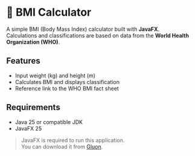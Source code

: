 # 🍔 BMI Calculator

A simple BMI (Body Mass Index) calculator built with **JavaFX**.  
Calculations and classifications are based on data from the **World Health Organization (WHO)**.

## Features

- Input weight (kg) and height (m)
- Calculates BMI and displays classification
- Reference link to the WHO BMI fact sheet

## Requirements

- Java 25 or compatible JDK
- JavaFX 25

> JavaFX is required to run this application.  
> You can download it from [Gluon](https://gluonhq.com/products/javafx/).